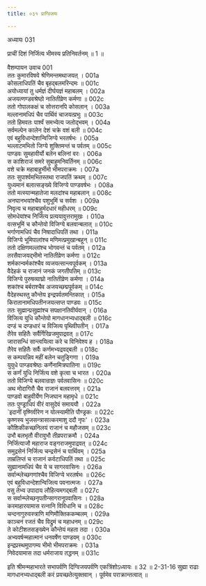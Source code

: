 ```yaml
---
title: ०३१ प्राग्विजयः

---
```

अध्यायः 031
 
प्राचीं दिशं निर्जित्य भीमस्य प्रतिनिवर्तनम् ॥ 1 ॥

वैशम्पायन उवाच 	001  
ततः कुमारविषये श्रेणिमन्तमथाजयत् ।	001a  
कोसलाधिपतिं चैव बृहद्बलमरिन्दमः ॥	001c  
अयोध्यायां तु धर्मज्ञं दीर्घयज्ञं महाबलम् ।	002a  
अजयत्णण्डवश्रेष्ठो नातितीव्रेण कर्मणा ॥	002c  
ततो गोपालकक्षं च सोत्तरानपि कोसलान् ।	003a  
मल्लानामधिपं चैव पार्थिवं चाजयत्प्रभुः ॥	003c  
ततो हिमवतः पार्श्वं समभ्येत्य जलोद्भवम् ।	004a  
सर्वमल्पेन कालेन देशं चक्रे वशं बली ॥	004c  
एवं बहुविधान्देशान्विजिग्ये भरतर्षभः ।	005a  
भल्लाटमभितो जिग्ये शुक्तिमन्तं च पर्वतम् ॥	005c  
पाण्डवः सुमहावीर्यो बलेन बलिनां वरः ।	006a  
स काशिराजं समरे सुबाहुमनिवर्तिनम् ॥	006c  
वशे चक्रे महाबाहुर्भीमो भीमपराक्रमः ।	007a  
ततः सुपार्श्वमभितस्तथा राजपतिं क्रथम् ॥	007c  
युध्यमानं बलात्सङ्ख्ये विजिग्ये पाण्डवर्षभः ।	008a  
ततो मत्स्यान्महातेजा मलदांश्च महाबलान् ॥	008c  
अनघानभयांश्चैव पशुभूमिं च सर्वशः ।	009a  
निवृत्य च महाबाहुर्मदधारं महीधरम् ॥	009c  
सोमधेयांश्च निर्जित्य प्रत्ययावुत्तरामुखः ।	010a  
वत्सभूमिं च कौन्तेयो विजिग्ये बलवान्बलात् ॥	010c  
भर्गाणामधिपं चैव निषादाधिपतिं तथा ।	011a  
विजिग्ये भूमिपालांश्च मणिमत्प्रमुखान्बहून् ॥	011c  
ततो दक्षिणमल्लांश्च भोगवन्तं च पर्वतम् ।	012a  
तरसैवाजयद्भीमो नातितीव्रेण कर्मणा ॥	012c  
शर्मकान्वर्मकांश्चैव व्यजयत्सान्त्वपूर्वकम् ।	013a  
वैदेहकं च राजानं जनकं जगतीपतिम् ॥	013c  
विजिग्ये पुरुषव्याघ्रो नातितीव्रेण कर्मणा ।	014a  
शकांश्च बर्बराश्चैव अजयच्छद्मपूर्वकम् ॥	014c  
वैदेहस्थस्तु कौन्तेय इन्द्रपर्वतमन्तिकात् ।	015a  
किरातानामधिपतीनजयत्सप्त पाण्डवः ॥	015c  
ततः सुह्मान्प्रसुह्मांश्च सपक्षानतिवीर्यवान् ।	016a  
विजित्य युधि कौन्तेयो मागधानभ्यधाद्बली ॥	016c  
दण्डं च दण्डधारं च विजित्य पृथिवीपतीन् ।	017a  
तैरेव सहितैः सर्वैर्गिरिव्रजमुपाद्रवत् ॥	017c  
जारासन्धिं सान्त्वयित्वा करे च विनिवेश्य ह ।	018a  
तैरेव सहितैः सर्वैः कर्णमभ्यद्रवद्बली ॥	018c  
स कम्पयन्निव महीं बलेन चतुङ्गिणा ।	019a  
युयुधे पाण्डवश्रेष्ठः कर्णेनामित्रघातिना ॥	019c  
स कर्णं युधि निर्जित्य वशे कृत्वा च भारत ।	020a  
ततो विजिग्ये बलवान्राज्ञः पर्वतवासिनः ॥	020c  
अथ मोदागिरौ चैव राजानं बलवत्तरम् ।	021a  
पाण्डवो बाहुवीर्येण निजघान महामृधे ॥	021c  
ततः पुण्ड्राधिपं वीरं वासुदेवं समाययौ ।	022a  
`इदानीं वृष्णिवीरेण न योत्स्यामीति पौण्ड्रकः ॥	022c  
कृष्णस्य भुजसन्त्रासात्करमाशु ददौ नृपः' ।	023a  
कौशिकीकच्छनिलयं राजानं च महौजसम् ॥	023c  
उभौ बलभृतौ वीरावुभौ तीव्रपराक्रमौ ।	024a  
निर्जित्याजौ महाराज वङ्गराजमुपाद्रवत् ॥	024c  
समुद्रसेनं निर्जित्य चन्द्रसेनं च पार्थिवम् ।	025a  
ताम्रलिप्तं च राजानं कर्वटाधिपतिं तथा ॥	025c  
सुह्मानामधिपं चैव ये च सागरवासिनः ।	026a  
सर्वान्म्लेच्छगणांश्चैव विजिग्ये भरतर्षभः ॥	026c  
एवं बहुविधान्देशान्विजित्य पवनात्मजः ।	027a  
वसु तेभ्य उपादाय लौहित्यमगद्बली ॥	027c  
स सर्वान्म्लेच्छनृपतीन्सागरानूपवासिनः ।	028a  
करमाहारयामास रत्नानि विविधानि च ॥	028c  
चन्दनागुरुवस्त्राणि मणिमौक्तिककम्बलम् ।	029a  
काञ्चनं रजतं चैव विद्रुमं च महाधनम् ॥	029c  
ते कोटीशतसङ्ख्येन कौन्तेयं महता तदा ।	030a  
अभ्यवर्षन्महात्मानं धनवर्षेण पाण्डवम् ॥	030c  
इन्द्रप्रस्थमुपागम्य भीमो भीमपराक्रमः ।	031a  
निवेदयामास तदा धर्मराजाय तद्धनम् ॥ 	031c  

इति श्रीमन्महाभारते सभापर्वणि दिग्विजयपर्वणि एकत्रिंशोऽध्यायः ॥ 32 ॥
2-31-16 सुह्मा राढाः मागधानभ्यधाद्बली करं प्रयच्छतेत्युक्तवान् । पूर्वमेव पराक्रान्तत्वात् ॥ 